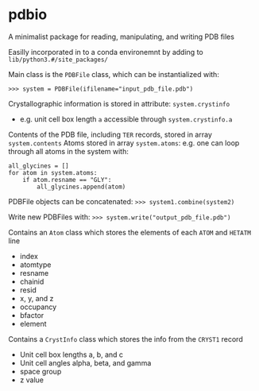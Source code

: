 # pdbio
A minimalist package for reading, manipulating, and writing PDB files

Easilly incorporated in to a conda environemnt by adding to `lib/python3.#/site_packages/`

Main class is the `PDBFile` class, which can be instantialized with:

`>>> system = PDBFile(ifilename="input_pdb_file.pdb")`

Crystallographic information is stored in attribute: `system.crystinfo`
- e.g. unit cell box length `a` accessible through `system.crystinfo.a`

Contents of the PDB file, including `TER` records, stored in array `system.contents`
Atoms stored in array `system.atoms`: e.g. one can loop through all atoms in the system with:
```
all_glycines = []
for atom in system.atoms:
    if atom.resname == "GLY":
        all_glycines.append(atom)
```

PDBFile objects can be concatenated:
`>>> system1.combine(system2)`

Write new PDBFiles with:
`>>> system.write("output_pdb_file.pdb")`

Contains an `Atom` class which stores the elements of each `ATOM` and `HETATM` line
- index
- atomtype
- resname
- chainid
- resid
- x, y, and z
- occupancy
- bfactor
- element

Contains a `CrystInfo` class which stores the info from the `CRYST1` record
- Unit cell box lengths a, b, and c
- Unit cell angles alpha, beta, and gamma
- space group
- z value
